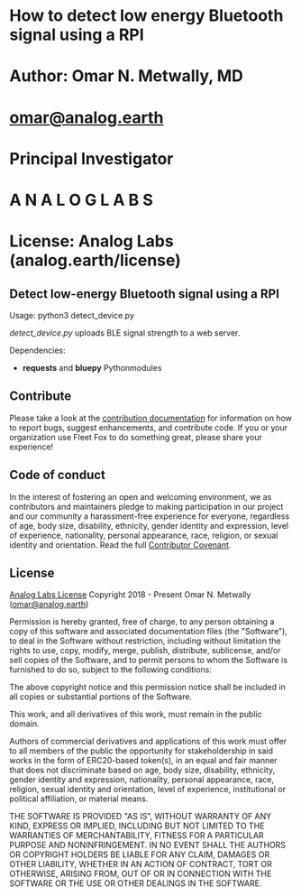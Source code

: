 # How to detect low energy Bluetooth signal using a RPI
# Author: Omar N. Metwally, MD
# omar@analog.earth
# Principal Investigator
# A N A L O G  L A B S
# License: Analog Labs (analog.earth/license)


## Detect low-energy Bluetooth signal using a RPI
Usage:  python3 detect_device.py

*detect_device.py* uploads BLE signal strength to a web server.

Dependencies:
* **requests** and **bluepy** Pythonmodules 

## Contribute
Please take a look at the [contribution documentation](https://github.com/simbel/simbel/blob/master/docs/CONTRIBUTING.md) for information on how to report bugs, suggest enhancements, and contribute code. If you or your organization use Fleet Fox to do something great, please share your experience! 

## Code of conduct
In the interest of fostering an open and welcoming environment, we as contributors and maintainers pledge to making participation in our project and our community a harassment-free experience for everyone, regardless of age, body size, disability, ethnicity, gender identity and expression, level of experience, nationality, personal appearance, race, religion, or sexual identity and orientation. Read the full [Contributor Covenant](https://github.com/osmode/fleetfox/blob/master/docs/CODE_OF_CONDUCT.md). 

## License
[Analog Labs License](https://analog.earth/license)
Copyright 2018 - Present Omar N. Metwally (omar@analog.earth) 

Permission is hereby granted, free of charge, to any person obtaining a copy of this software and associated documentation files (the "Software"), to deal in the Software without restriction, including without limitation the rights to use, copy, modify, merge, publish, distribute, sublicense, and/or sell copies of the Software, and to permit persons to whom the Software is furnished to do so, subject to the following conditions: 

The above copyright notice and this permission notice shall be included in all copies or substantial portions of the Software. 

This work, and all derivatives of this work, must remain in the public domain.

Authors of commercial derivatives and applications of this work must offer to all members of the public the opportunity for stakeholdership in said works in the form of ERC20-based token(s), in an equal and fair manner that does not discriminate based on age, body size, disability, ethnicity, gender identity and expression, nationality, personal appearance, race, religion, sexual identity and orientation, level of experience, institutional or political affiliation, or material means. 

THE SOFTWARE IS PROVIDED "AS IS", WITHOUT WARRANTY OF ANY KIND, EXPRESS OR IMPLIED, INCLUDING BUT NOT LIMITED TO THE WARRANTIES OF MERCHANTABILITY, FITNESS FOR A PARTICULAR PURPOSE AND NONINFRINGEMENT. IN NO EVENT SHALL THE AUTHORS OR COPYRIGHT HOLDERS BE LIABLE FOR ANY CLAIM, DAMAGES OR OTHER LIABILITY, WHETHER IN AN ACTION OF CONTRACT, TORT OR OTHERWISE, ARISING FROM, OUT OF OR IN CONNECTION WITH THE SOFTWARE OR THE USE OR OTHER DEALINGS IN THE SOFTWARE.

